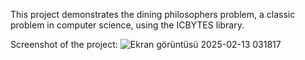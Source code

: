 This project demonstrates the dining philosophers problem, a classic problem in computer science, using the ICBYTES library.

Screenshot of the project:
![Ekran görüntüsü 2025-02-13 031817](https://github.com/user-attachments/assets/028a3b2f-4b3a-48bc-8ef0-1276d4bd6d6f)
